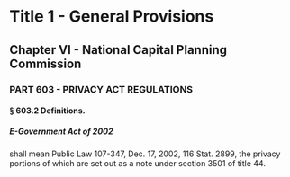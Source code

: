 
# Title 1 - General Provisions
## Chapter VI - National Capital Planning Commission
### PART 603 - PRIVACY ACT REGULATIONS
#### § 603.2 Definitions.
##### E-Government Act of 2002

shall mean Public Law 107-347, Dec. 17, 2002, 116 Stat. 2899, the privacy portions of which are set out as a note under section 3501 of title 44.
